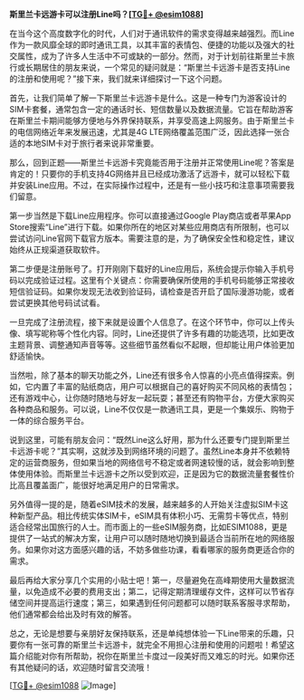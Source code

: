 **斯里兰卡远游卡可以注册Line吗？[[TG💪+ @esim1088](https://t.me/s/esim1088)]**

在当今这个高度数字化的时代，人们对于通讯软件的需求变得越来越强烈。而Line作为一款风靡全球的即时通讯工具，以其丰富的表情包、便捷的功能以及强大的社交属性，成为了许多人生活中不可或缺的一部分。然而，对于计划前往斯里兰卡旅行或长期居住的朋友来说，一个常见的疑问就是：“斯里兰卡远游卡是否支持Line的注册和使用呢？”接下来，我们就来详细探讨一下这个问题。

首先，让我们简单了解一下斯里兰卡远游卡是什么。这是一种专门为游客设计的SIM卡套餐，通常包含一定的通话时长、短信数量以及数据流量。它旨在帮助游客在斯里兰卡期间能够方便地与外界保持联系，并享受高速上网服务。由于斯里兰卡的电信网络近年来发展迅速，尤其是4G LTE网络覆盖范围广泛，因此选择一张合适的本地SIM卡对于旅行者来说非常重要。

那么，回到正题——斯里兰卡远游卡究竟能否用于注册并正常使用Line呢？答案是肯定的！只要你的手机支持4G网络并且已经成功激活了远游卡，就可以轻松下载并安装Line应用。不过，在实际操作过程中，还是有一些小技巧和注意事项需要我们留意。

第一步当然是下载Line应用程序。你可以直接通过Google Play商店或者苹果App Store搜索“Line”进行下载。如果你所在的地区对某些应用商店有所限制，也可以尝试访问Line官网下载官方版本。需要注意的是，为了确保安全性和稳定性，建议始终从正规渠道获取软件。

第二步便是注册账号了。打开刚刚下载好的Line应用后，系统会提示你输入手机号码以完成验证过程。这里有个关键点：你需要确保所使用的手机号码能够正常接收短信验证码。如果你发现无法收到验证码，请检查是否开启了国际漫游功能，或者尝试更换其他号码试试看。

一旦完成了注册流程，接下来就是设置个人信息了。在这个环节中，你可以上传头像、填写昵称等个性化内容。同时，Line还提供了许多有趣的功能选项，比如更改主题背景、调整通知声音等等。这些细节虽然看似不起眼，但却能让用户体验更加舒适愉快。

当然啦，除了基本的聊天功能之外，Line还有很多令人惊喜的小亮点值得探索。例如，它内置了丰富的贴纸商店，用户可以根据自己的喜好购买不同风格的表情包；还有游戏中心，让你随时随地与好友一起玩耍；甚至还有购物平台，方便大家购买各种商品和服务。可以说，Line不仅仅是一款通讯工具，更是一个集娱乐、购物于一体的综合服务平台。

说到这里，可能有朋友会问：“既然Line这么好用，那为什么还要专门提到斯里兰卡远游卡呢？”其实啊，这就涉及到网络环境的问题了。虽然Line本身并不依赖特定的运营商服务，但如果当地的网络信号不稳定或者网速较慢的话，就会影响到整体使用体验。而斯里兰卡远游卡之所以受到欢迎，正是因为它的数据流量套餐性价比高且覆盖面广，能很好地满足用户的日常需求。

另外值得一提的是，随着eSIM技术的发展，越来越多的人开始关注虚拟SIM卡这种新型产品。相比传统实体SIM卡，eSIM具有体积小巧、无需剪卡等优点，特别适合经常出国旅行的人士。而市面上的一些eSIM服务商，比如ESIM1088，更是提供了一站式的解决方案，让用户可以随时随地切换到最适合当前所在地的网络服务。如果你对这方面感兴趣的话，不妨多做些功课，看看哪家的服务商更适合你的需求。

最后再给大家分享几个实用的小贴士吧！第一，尽量避免在高峰期使用大量数据流量，以免造成不必要的费用支出；第二，记得定期清理缓存文件，这样可以节省存储空间并提高运行速度；第三，如果遇到任何问题都可以随时联系客服寻求帮助，他们通常都会给出及时有效的解答。

总之，无论是想要与亲朋好友保持联系，还是单纯想体验一下Line带来的乐趣，只要你有一张可靠的斯里兰卡远游卡，就完全不用担心注册和使用的问题啦！希望这篇介绍能对你有所帮助，祝你在斯里兰卡度过一段美好而又难忘的时光。如果你还有其他疑问的话，欢迎随时留言交流哦！

[[TG💪+ @esim1088](https://t.me/s/esim1088) ![Image](https://i.postimg.cc/4NQfJmqS/Snipaste-2025-05-13-00-14-12.png)]